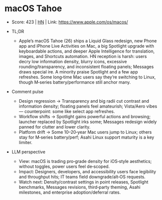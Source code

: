 # macOS Tahoe

- Score: 423 | [HN](https://news.ycombinator.com/item?id=45252378) | Link: https://www.apple.com/os/macos/

- TL;DR
    - Apple’s macOS Tahoe (26) ships a Liquid Glass redesign, new Phone app and iPhone Live Activities on Mac, a big Spotlight upgrade with keyboardable actions, and deeper Apple Intelligence for translation, images, and Shortcuts automation. HN reception is harsh: users decry low information density, blurry icons, excessive rounding/transparency, and inconsistent floating panels; Messages draws special ire. A minority praise Spotlight and a few app refreshes. Some long‑time Mac users say they’re switching to Linux, though M‑series battery/performance still anchor many.

- Comment pulse
    - Design regression → Transparency and big radii cut contrast and information density; floating panels feel amateurish; Vista/Aero vibes — counterpoint: some like select app refreshes.
    - Workflow shifts → Spotlight gains powerful actions and browsing; launcher replaced by Spotlight irks some; Messages redesign widely panned for clutter and lower clarity.
    - Platform drift → Some 10–20‑year Mac users jump to Linux; others stay for M‑series battery/perf; Asahi Linux support maturity is a key limiter.

- LLM perspective
    - View: macOS is trading pro‑grade density for iOS‑style aesthetics; without toggles, power users feel de‑scoped.
    - Impact: Designers, developers, and accessibility users face legibility and throughput hits; IT teams field downgrade/alt‑OS requests.
    - Watch next: Density/contrast settings in point releases, Spotlight benchmarks, Messages revisions, third‑party theming, Asahi milestones, and enterprise adoption/deferral rates.
